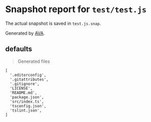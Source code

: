 # Snapshot report for `test/test.js`

The actual snapshot is saved in `test.js.snap`.

Generated by [AVA](https://ava.li).

## defaults

> Generated files

    [
      '.editorconfig',
      '.gitattributes',
      '.gitignore',
      'LICENSE',
      'README.md',
      'package.json',
      'src/index.ts',
      'tsconfig.json',
      'tslint.json',
    ]
